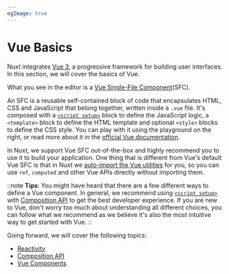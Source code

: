 ```yaml
---
ogImage: true
---
```


# Vue Basics

Nuxt integrates [Vue 3](https://vuejs.org/), a progressive framework for building user interfaces. In this section, we will cover the basics of Vue.

What you see in the editor is a [Vue Single-File Component](https://vuejs.org/guide/scaling-up/sfc.html)(SFC).

An SFC is a reusable self-contained block of code that encapsulates HTML, CSS and JavaScript that belong together, written inside a `.vue` file. It's composed with a [`<script setup>`](https://vuejs.org/api/sfc-script-setup.html) block to define the JavaScript logic, a `<template>` block to define the HTML template and optional `<style>` blocks to define the CSS style. You can play with it using the playground on the right, or read more about it in the [official Vue documentation](https://v3.vuejs.org/guide/single-file-component.html).

In Nuxt, we support Vue SFC out-of-the-box and highly recommend you to use it to build your application. One thing that is different from Vue's default Vue SFC is that in Nuxt we [auto-import the Vue utilities](https://nuxt.com/docs/guide/concepts/auto-imports) for you, so you can use `ref`, `computed` and other Vue APIs directly without importing them.

::note
**Tips**: You might have heard that there are a few different ways to define a Vue component. In general, we recommend using [`<script setup>`](https://vuejs.org/api/sfc-script-setup.html) with [Composition API](https://vuejs.org/guide/introduction.html#composition-api) to get the best developer experience. If you are new to Vue, don't worry too much about understanding all different choices, you can follow what we recommend as we believe it's also the most intuitive way to get started with Vue.
::

Going forward, we will cover the following topics:

- [Reactivity](/vue/reactivity)
- [Composition API](/vue/composition-api)
- [Vue Components](/vue/components)
